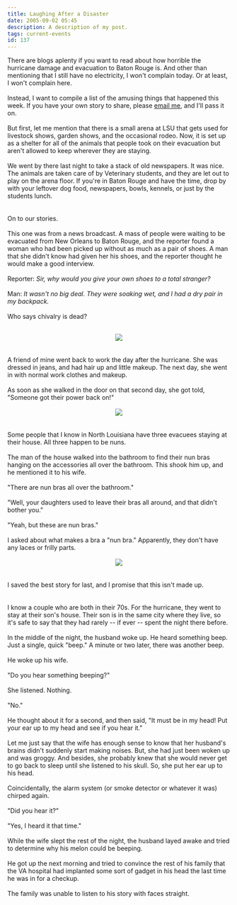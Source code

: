 ```yaml
---
title: Laughing After a Disaster
date: 2005-09-02 05:45
description: A description of my post.
tags: current-events
id: 137
---
```

There are blogs aplenty if you want to read about how horrible the hurricane damage and evacuation to Baton Rouge is.  And other than mentioning that I still have no electricity, I won't complain today.  Or at least, I won't complain here.<br />
<br />
Instead, I want to compile a list of the amusing things that happened this week.  If you have your own story to share, please <a href="mailto:bens@theskinnyonbenny.com">email me</a>, and I'll pass it on.
<span class="spanEndPreview">&nbsp;</span><br /><br />But first, let me mention that there is a small arena at LSU that gets used for livestock shows, garden shows, and the occasional rodeo.  Now, it is set up as a shelter for all of the animals that people took on their evacuation but aren't allowed to keep wherever they are staying.<br />
<br />
We went by there last night to take a stack of old newspapers.  It was nice.  The animals are taken care of by Veterinary students, and they are let out to play on the arena floor.  If you're in Baton Rouge and have the time, drop by with your leftover dog food, newspapers, bowls, kennels, or just by the students lunch.<br />
<br />
<br />
On to our stories.<br />
<br />
This one was from a news broadcast.  A mass of people were waiting to be evacuated from New Orleans to Baton Rouge, and the reporter found a woman who had been picked up without as much as a pair of shoes.  A man that she didn't know had given her his shoes, and the reporter thought he would make a good interview.<br />
<br />
Reporter:  <i>Sir, why would you give your own shoes to a total stranger?</i><br />
<br />
Man:  <i>It wasn't no big deal.  They were soaking wet, and I had a dry pair in my backpack.</i><br />
<br />
Who says chivalry is dead?<br />
<br />
<center><img src="/img/greenline.gif"/></center><br />
<br />
A friend of mine went back to work the day after the hurricane.  She was dressed in jeans, and had hair up and little makeup.  The next day, she went in with normal work clothes and makeup.<br />
<br />
As soon as she walked in the door on that second day, she got told, "Someone got their power back on!"<br />
<br />
<center><img src="/img/greenline.gif"/></center><br />
<br />
Some people that I know in North Louisiana have three evacuees staying at their house.  All three happen to be nuns.<br />
<br />
The man of the house walked into the bathroom to find their nun bras hanging on the accessories all over the bathroom.  This shook him up, and he mentioned it to his wife.<br />
<br />
"There are nun bras all over the bathroom."<br />
<br />
"Well, your daughters used to leave their bras all around, and that didn't bother you."<br />
<br />
"Yeah, but these are nun bras."<br />
<br />
I asked about what makes a bra a "nun bra."  Apparently, they don't have any laces or frilly parts.<br />
<br />
<center><img src="/img/greenline.gif"/></center><br />
<br />
I saved the best story for last, and I promise that this isn't made up.<br />
<br />
<br />
I know a couple who are both in their 70s.  For the hurricane, they went to stay at their son's house.  Their son is in the same city where they live, so it's safe to say that they had rarely -- if ever -- spent the night there before.<br />
<br />
In the middle of the night, the husband woke up.  He heard something beep.  Just a single, quick "beep."  A minute or two later, there was another beep.<br />
<br />
He woke up his wife.<br />
<br />
"Do you hear something beeping?"<br />
<br />
She listened.  Nothing.<br />
<br />
"No."<br />
<br />
He thought about it for a second, and then said, "It must be in my head!  Put your ear up to my head and see if you hear it."<br />
<br />
Let me just say that the wife has enough sense to know that her husband's brains didn't suddenly start making noises.  But, she had just been woken up and was groggy.  And besides, she probably knew that she would never get to go back to sleep until she listened to his skull.  So, she put her ear up to his head.<br />
<br />
Coincidentally, the alarm system (or smoke detector or whatever it was) chirped again.<br />
<br />
"Did you hear it?"<br />
<br />
"Yes, I heard it that time."<br />
<br />
While the wife slept the rest of the night, the husband layed awake and tried to determine why his melon could be beeping.<br />
<br />
He got up the next morning and tried to convince the rest of his family that the VA hospital had implanted some sort of gadget in his head the last time he was in for a checkup.<br />
<br />
The family was unable to listen to his story with faces straight.

